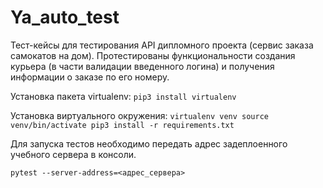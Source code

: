 # Ya_auto_test
Тест-кейсы для тестирования API дипломного проекта (сервис заказа самокатов на дом). Протестированы функциональности создания курьера (в части валидации введенного логина) и получения информации о заказе по его номеру.

Установка пакета virtualenv:
`pip3 install virtualenv`

Установка виртуального окружения:
`virtualenv venv
source venv/bin/activate
pip3 install -r requirements.txt`

Для запуска тестов необходимо передать адрес задеплоенного учебного сервера в консоли.

`pytest --server-address=<адрес_сервера>`

